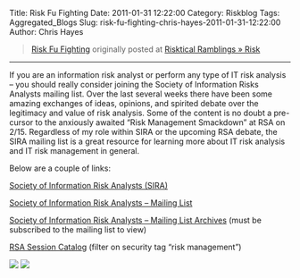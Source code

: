 Title: Risk Fu Fighting
Date: 2011-01-31 12:22:00
Category: Riskblog
Tags: Aggregated_Blogs
Slug: risk-fu-fighting-chris-hayes-2011-01-31-12:22:00
Author: Chris Hayes

>[Risk Fu Fighting](http://risktical.com/2011/01/31/risk-fu-fighting/) originally posted at [Risktical Ramblings » Risk](http://risktical.com)
***
If you are an information risk analyst or perform any type of IT risk analysis – you should really consider joining the Society of Information Risks Analysts mailing list. Over the last several weeks there have been some amazing exchanges of ideas, opinions, and spirited debate over the legitimacy and value of risk analysis. Some of the content is no doubt a pre-cursor to the anxiously awaited “Risk Management Smackdown” at RSA on 2/15. Regardless of my role within SIRA or the upcoming RSA debate, the SIRA mailing list is a great resource for learning more about IT risk analysis and IT risk management in general.

Below are a couple of links:

[Society of Information Risk Analysts (SIRA)](http://societyinforisk.org/)

[Society of Information Risk Analysts – Mailing List](http://lists.societyinforisk.org/mailman/listinfo/sira)

[Society of Information Risk Analysts – Mailing List Archives](http://lists.societyinforisk.org/mailman/private/sira/) (must be subscribed to the mailing list to view)

[RSA Session Catalog](https://cm.rsaconference.com/US11/catalog/catalog/catalog.jsp) (filter on security tag “risk management”)

[![](http://feeds.wordpress.com/1.0/comments/risktical.wordpress.com/356/)](http://feeds.wordpress.com/1.0/gocomments/risktical.wordpress.com/356/) ![](http://stats.wordpress.com/b.gif?host=risktical.com&blog=4314091&post=356&subd=risktical&ref=&feed=1)

